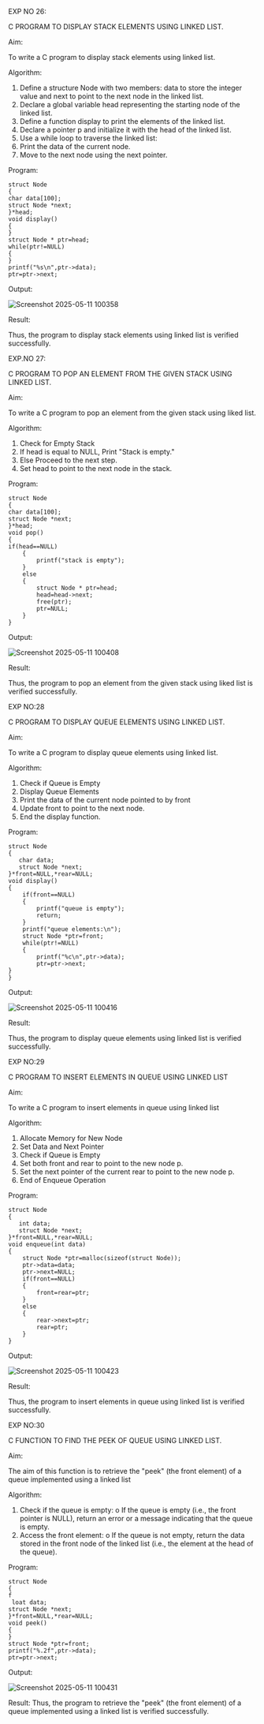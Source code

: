 EXP NO 26: 

C PROGRAM TO DISPLAY STACK ELEMENTS USING LINKED LIST.  

Aim: 

To write a C program to display stack elements using linked list. 

Algorithm: 

1. Define a structure Node with two members: data to store the integer value and 
next to point to the next node in the linked list. 
2. Declare a global variable head representing the starting node of the linked list. 
3. Define a function display to print the elements of the linked list. 
4. Declare a pointer p and initialize it with the head of the linked list. 
5. Use a while loop to traverse the linked list: 
6. Print the data of the current node. 
7. Move to the next node using the next pointer. 

Program: 
```
struct Node    
{   
char data[100];   
struct Node *next;   
}*head;   
void display()   
{   
} 
struct Node * ptr=head; 
while(ptr!=NULL) 
{ 
} 
printf("%s\n",ptr->data); 
ptr=ptr->next; 
```
Output: 

![Screenshot 2025-05-11 100358](https://github.com/user-attachments/assets/5d8be718-ae30-49fb-846c-30ba6de4dae8)



Result:  

Thus, the program to display stack elements using linked list is verified successfully. 



EXP.NO 27:  

C PROGRAM TO POP AN ELEMENT FROM THE GIVEN STACK USING LINKED LIST.  

Aim:

To write a C program to pop an element from the given stack using liked list. 


Algorithm: 

1. Check for Empty Stack 
2. If head is equal to NULL, Print "Stack is empty." 
3. Else Proceed to the next step. 
4. Set head to point to the next node in the stack. 

Program: 
```
struct Node    
{   
char data[100];   
struct Node *next;   
}*head;   
void pop()   
{  
if(head==NULL) 
    { 
        printf("stack is empty"); 
    } 
    else 
    { 
        struct Node * ptr=head; 
        head=head->next; 
        free(ptr); 
        ptr=NULL; 
    } 
}
```

Output: 

![Screenshot 2025-05-11 100408](https://github.com/user-attachments/assets/0d160b49-f2ab-4b4b-8bab-09cecfdba133)

Result:

 Thus, the program to pop an element from the given stack using liked list is verified 
successfully. 
 
 
 
EXP NO:28  

C PROGRAM TO DISPLAY QUEUE ELEMENTS USING LINKED LIST.  

Aim: 

To write a C program to display queue elements using linked list. 

Algorithm: 

1. Check if Queue is Empty 
2. Display Queue Elements 
3. Print the data of the current node pointed to by front 
4. Update front to point to the next node. 
5. End the display function. 

Program: 
```
struct Node 
{ 
   char data; 
   struct Node *next; 
}*front=NULL,*rear=NULL; 
void display() 
{ 
    if(front==NULL) 
    { 
        printf("queue is empty"); 
        return; 
    } 
    printf("queue elements:\n"); 
    struct Node *ptr=front; 
    while(ptr!=NULL) 
    { 
        printf("%c\n",ptr->data); 
        ptr=ptr->next; 
} 
}
```
Output: 

![Screenshot 2025-05-11 100416](https://github.com/user-attachments/assets/ade1b147-3a91-462c-b83f-4fc89d40aa48)


Result: 

Thus, the program to display queue elements using linked list is verified successfully. 

EXP NO:29 

C PROGRAM TO INSERT ELEMENTS IN QUEUE USING LINKED LIST 

Aim: 

To write a C program to insert elements in queue using linked list 

Algorithm: 

1. Allocate Memory for New Node 
2. Set Data and Next Pointer 
3. Check if Queue is Empty 
4. Set both front and rear to point to the new node p. 
5. Set the next pointer of the current rear to point to the new node p. 
6. End of Enqueue Operation 

Program: 
```
struct Node 
{ 
   int data; 
   struct Node *next; 
}*front=NULL,*rear=NULL; 
void enqueue(int data) 
{ 
    struct Node *ptr=malloc(sizeof(struct Node)); 
    ptr->data=data; 
    ptr->next=NULL; 
    if(front==NULL) 
    { 
        front=rear=ptr; 
    } 
    else 
    { 
        rear->next=ptr; 
        rear=ptr; 
    } 
}
```

Output: 

![Screenshot 2025-05-11 100423](https://github.com/user-attachments/assets/03b96b27-32c4-425b-ae5b-39447071da12)

 
Result:

Thus, the program to insert elements in queue using linked list is verified successfully. 


EXP NO:30  

C FUNCTION TO FIND THE PEEK OF QUEUE USING LINKED LIST. 

Aim: 

The aim of this function is to retrieve the "peek" (the front element) of a queue 
implemented using a linked list 

Algorithm: 

1. Check if the queue is empty: o If the queue is empty (i.e., the front pointer is 
NULL), return an error or a message indicating that the queue is empty. 
2. Access the front element: o If the queue is not empty, return the data stored in 
the front node of the linked list (i.e., the element at the head of the queue). 

Program: 
```
struct Node 
{ 
f
 loat data; 
struct Node *next; 
}*front=NULL,*rear=NULL; 
void peek() 
{ 
} 
struct Node *ptr=front; 
printf("%.2f",ptr->data); 
ptr=ptr->next;
```
Output: 


![Screenshot 2025-05-11 100431](https://github.com/user-attachments/assets/b57d9ef9-6bea-4510-9508-c78cf2f20988)

 
Result: 
Thus, the program to retrieve the "peek" (the front element) of a queue implemented 
using a linked list is verified successfully. 
 
